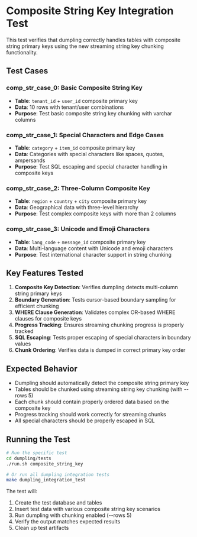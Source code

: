 # Composite String Key Integration Test

This test verifies that dumpling correctly handles tables with composite string primary keys using the new streaming string key chunking functionality.

## Test Cases

### comp_str_case_0: Basic Composite String Key
- **Table**: `tenant_id` + `user_id` composite primary key
- **Data**: 10 rows with tenant/user combinations
- **Purpose**: Test basic composite string key chunking with varchar columns

### comp_str_case_1: Special Characters and Edge Cases  
- **Table**: `category` + `item_id` composite primary key
- **Data**: Categories with special characters like spaces, quotes, ampersands
- **Purpose**: Test SQL escaping and special character handling in composite keys

### comp_str_case_2: Three-Column Composite Key
- **Table**: `region` + `country` + `city` composite primary key 
- **Data**: Geographical data with three-level hierarchy
- **Purpose**: Test complex composite keys with more than 2 columns

### comp_str_case_3: Unicode and Emoji Characters
- **Table**: `lang_code` + `message_id` composite primary key
- **Data**: Multi-language content with Unicode and emoji characters
- **Purpose**: Test international character support in string chunking

## Key Features Tested

1. **Composite Key Detection**: Verifies dumpling detects multi-column string primary keys
2. **Boundary Generation**: Tests cursor-based boundary sampling for efficient chunking
3. **WHERE Clause Generation**: Validates complex OR-based WHERE clauses for composite keys
4. **Progress Tracking**: Ensures streaming chunking progress is properly tracked
5. **SQL Escaping**: Tests proper escaping of special characters in boundary values
6. **Chunk Ordering**: Verifies data is dumped in correct primary key order

## Expected Behavior

- Dumpling should automatically detect the composite string primary key
- Tables should be chunked using streaming string key chunking (with --rows 5)
- Each chunk should contain properly ordered data based on the composite key
- Progress tracking should work correctly for streaming chunks
- All special characters should be properly escaped in SQL

## Running the Test

```bash
# Run the specific test
cd dumpling/tests
./run.sh composite_string_key

# Or run all dumpling integration tests
make dumpling_integration_test
```

The test will:
1. Create the test database and tables
2. Insert test data with various composite string key scenarios
3. Run dumpling with chunking enabled (--rows 5)
4. Verify the output matches expected results
5. Clean up test artifacts
